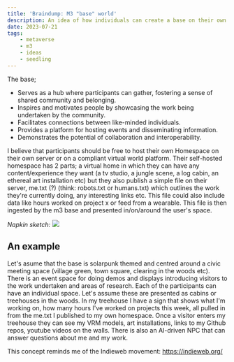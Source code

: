 ```yaml
---
title: 'Braindump: M3 "base" world'
description: An idea of how individuals can create a base on their own homespace and feed into a collective world
date: 2023-07-21 
tags:
    - metaverse
    - m3
    - ideas
    - seedling
---
```

The base;
- Serves as a hub where participants can gather, fostering a sense of shared community and belonging.
- Inspires and motivates people by showcasing the work being undertaken by the community.
- Facilitates connections between like-minded individuals.
- Provides a platform for hosting events and disseminating information.
- Demonstrates the potential of collaboration and interoperability.

I believe that participants should be free to host their own Homespace on their own server or on a compliant virtual world platform.
Their self-hosted homespace has 2 parts; a virtual home in which they can have any content/experience they want (a tv studio, a jungle scene, a log cabin, an ethereal art installation etc) but they also publish a simple file on their server, me.txt (?) (think: robots.txt or humans.txt) which outlines the work they're currently doing, any interesting links etc. This file could also include data like hours worked on project x or feed from a wearable. This file is then ingested by the m3 base and presented in/on/around the user's space.

*Napkin sketch:*
![](https://hackmd.io/_uploads/SymWjXvq2.jpg)

## An example
Let's asume that the base is solarpunk themed and centred around a civic meeting space (village green, town square, clearing in the woods etc). There is an event space for doing demos and displays introducing visitors to the work undertaken and areas of research. Each of the participants can have an individual space. Let's assume these are presented as cabins or treehouses in the woods. In my treehouse I have a sign that shows what I'm working on, how many hours I've worked on projects this week, all pulled in from the me.txt I published to my own homespace. Once a visitor enters my treehouse they can see my VRM models, art installations, links to my Github repos, youtube videos on the walls. There is also an AI-driven NPC that can answer questions about me and my work.

This concept reminds me of the Indieweb movement: https://indieweb.org/

